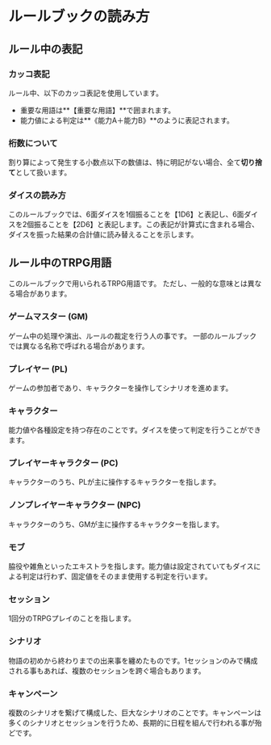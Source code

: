 # ルールブックの読み方

## ルール中の表記

### カッコ表記

ルール中、以下のカッコ表記を使用しています。

- 重要な用語は**【重要な用語】**で囲まれます。
- 能力値による判定は**《能力A＋能力B》**のように表記されます。

### 桁数について

割り算によって発生する小数点以下の数値は、特に明記がない場合、全て**切り捨て**として扱います。

### ダイスの読み方

このルールブックでは、6面ダイスを1個振ることを【1D6】と表記し、6面ダイスを2個振ることを【2D6】と表記します。この表記が計算式に含まれる場合、ダイスを振った結果の合計値に読み替えることを示します。

## ルール中のTRPG用語

このルールブックで用いられるTRPG用語です。
ただし、一般的な意味とは異なる場合があります。

### ゲームマスター (GM)

ゲーム中の処理や演出、ルールの裁定を行う人の事です。
一部のルールブックでは異なる名称で呼ばれる場合があります。

### プレイヤー (PL)

ゲームの参加者であり、キャラクターを操作してシナリオを進めます。

### キャラクター

能力値や各種設定を持つ存在のことです。ダイスを使って判定を行うことができます。

### プレイヤーキャラクター (PC)

キャラクターのうち、PLが主に操作するキャラクターを指します。

### ノンプレイヤーキャラクター (NPC)

キャラクターのうち、GMが主に操作するキャラクターを指します。

### モブ

脇役や雑魚といったエキストラを指します。能力値は設定されていてもダイスによる判定は行わず、固定値をそのまま使用する判定を行います。

### セッション

1回分のTRPGプレイのことを指します。

### シナリオ

物語の初めから終わりまでの出来事を纏めたものです。1セッションのみで構成される事もあれば、複数のセッションを跨ぐ場合もあります。

### キャンペーン

複数のシナリオを繋げて構成した、巨大なシナリオのことです。キャンペーンは多くのシナリオとセッションを行うため、長期的に日程を組んで行われる事が殆どです。
